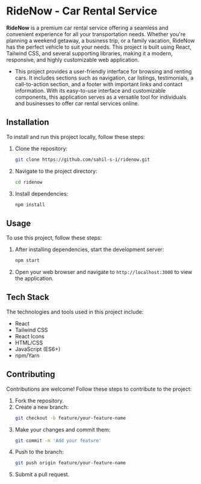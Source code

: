 # RideNow - Car Rental Service

**RideNow** is a premium car rental service offering a seamless and convenient experience for all your transportation needs. Whether you're planning a weekend getaway, a business trip, or a family vacation, RideNow has the perfect vehicle to suit your needs. This project is built using React, Tailwind CSS, and several supporting libraries, making it a modern, responsive, and highly customizable web application.
- This project provides a user-friendly interface for browsing and renting cars. It includes sections such as navigation, car listings, testimonials, a call-to-action section, and a footer with important links and contact information. With its easy-to-use interface and customizable components, this application serves as a versatile tool for individuals and businesses to offer car rental services online.

## Installation 

To install and run this project locally, follow these steps:

1. Clone the repository:
    ```bash
    git clone https://github.com/sahil-s-i/ridenow.git
    ```

2. Navigate to the project directory:
    ```bash
    cd ridenow
    ```

3. Install dependencies:
    ```bash
    npm install
    ```

## Usage 

To use this project, follow these steps:

1. After installing dependencies, start the development server:
    ```bash
    npm start
    ```

2. Open your web browser and navigate to `http://localhost:3000` to view the application.

## Tech Stack 

The technologies and tools used in this project include:

- React
- Tailwind CSS
- React Icons
- HTML/CSS
- JavaScript (ES6+)
- npm/Yarn





## Contributing 

Contributions are welcome! Follow these steps to contribute to the project:

1. Fork the repository.
2. Create a new branch:
    ```bash
    git checkout -b feature/your-feature-name
    ```
3. Make your changes and commit them:
    ```bash
    git commit -m 'Add your feature'
    ```
4. Push to the branch:
    ```bash
    git push origin feature/your-feature-name
    ```
5. Submit a pull request.

